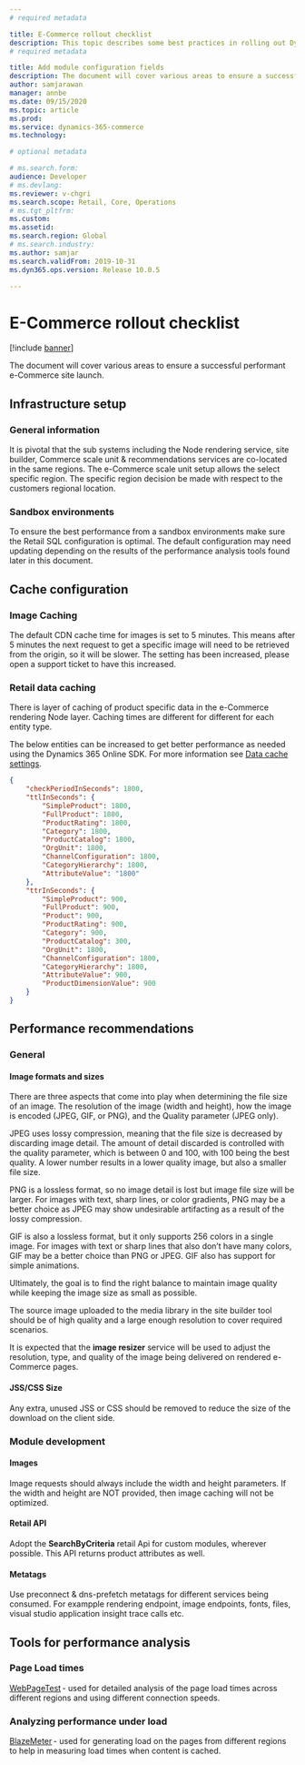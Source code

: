 ```yaml
---
# required metadata

title: E-Commerce rollout checklist
description: This topic describes some best practices in rolling out Dynamics 365 Commerce E-Commerce system.---
# required metadata

title: Add module configuration fields
description: The document will cover various areas to ensure a successful performant e-Commerce site launch.
author: samjarawan
manager: annbe
ms.date: 09/15/2020
ms.topic: article
ms.prod: 
ms.service: dynamics-365-commerce
ms.technology: 

# optional metadata

# ms.search.form: 
audience: Developer
# ms.devlang: 
ms.reviewer: v-chgri
ms.search.scope: Retail, Core, Operations
# ms.tgt_pltfrm: 
ms.custom: 
ms.assetid: 
ms.search.region: Global
# ms.search.industry: 
ms.author: samjar
ms.search.validFrom: 2019-10-31
ms.dyn365.ops.version: Release 10.0.5

---
```

# E-Commerce rollout checklist

[!include [banner](../includes/banner.md)]

The document will cover various areas to ensure a successful performant e-Commerce site launch.

## Infrastructure setup
### General information
It is pivotal that the sub systems including the Node rendering service, site builder, Commerce scale unit & recommendations services are co-located in the same regions. The e-Commerce scale unit setup allows the select specific region. The specific region decision be made with respect to the customers regional location.

### Sandbox environments 
To ensure the best performance from a sandbox environments make sure the Retail SQL configuration is optimal. The default configuration may need updating depending on the results of the performance analysis tools found later in this document.

## Cache configuration
### Image Caching 
The default CDN cache time for images is set to 5 minutes. This means after 5 minutes the next request to get a specific image will need to be retrieved from the origin, so it will be slower. The setting has been increased, please open a support ticket to have this increased.

### Retail data caching
There is layer of caching of product specific data in the e-Commerce rendering Node layer. Caching times are different for different for each entity type.

The below entities can be increased to get better performance as needed using the Dynamics 365 Online SDK.  For more information see [Data cache settings](e-commerce-extensibility/data-action-cache-settings.md).

```json
{
    "checkPeriodInSeconds": 1800,
    "ttlInSeconds": {   
        "SimpleProduct": 1800,
        "FullProduct": 1800,
        "ProductRating": 1800,
        "Category": 1800,
        "ProductCatalog": 1800,
        "OrgUnit": 1800,
        "ChannelConfiguration": 1800,
        "CategoryHierarchy": 1800,
        "AttributeValue": "1800"
    },      
    "ttrInSeconds": {
        "SimpleProduct": 900,
        "FullProduct": 900,
        "Product": 900,
        "ProductRating": 900,
        "Category": 900,
        "ProductCatalog": 300,
        "OrgUnit": 1800,
        "ChannelConfiguration": 1800,
        "CategoryHierarchy": 1800,
        "AttributeValue": 900,
        "ProductDimensionValue": 900
    }
}
```

## Performance recommendations 
### General
#### Image formats and sizes
There are three aspects that come into play when determining the file size of an image. The resolution of the image (width and height), how the image is encoded (JPEG, GIF, or PNG), and the Quality parameter (JPEG only). 

JPEG uses lossy compression, meaning that the file size is decreased by discarding image detail. The amount of detail discarded is controlled with the quality parameter, which is between 0 and 100, with 100 being the best quality. A lower number results in a lower quality image, but also a smaller file size. 

PNG is a lossless format, so no image detail is lost but image file size will be larger. For images with text, sharp lines, or color gradients, PNG may be a better choice as JPEG may show undesirable artifacting as a result of the lossy compression. 

GIF is also a lossless format, but it only supports 256 colors in a single image. For images with text or sharp lines that also don’t have many colors, GIF may be a better choice than PNG or JPEG. GIF also has support for simple animations.

Ultimately, the goal is to find the right balance to maintain image quality while keeping the image size as small as possible.

The source image uploaded to the media library in the site builder tool should be of high quality and a large enough resolution to cover required scenarios.

It is expected that the **image resizer** service will be used to adjust the resolution, type, and quality of the image being delivered on rendered e-Commerce pages.

#### JSS/CSS Size 
Any extra, unused JSS or CSS should be removed to reduce the size of the download on the client side.

### Module development
#### Images
Image requests should always include the width and height parameters. If the width and height are NOT provided, then image caching will not be optimized.

#### Retail API
Adopt the **SearchByCriteria** retail Api for custom modules, wherever possible. This API returns product attributes as well.

#### Metatags
Use preconnect & dns-prefetch metatags for different services being consumed. For exampple rendering endpoint, image endpoints, fonts, files, visual studio application insight trace calls etc. 

## Tools for performance analysis
### Page Load times 
[WebPageTest](https://webpagetest.org) - used for detailed analysis of the page load times across different regions and using different connection speeds.  

### Analyzing performance under load 
[BlazeMeter](https://blazemeter.com) - used for generating load on the pages from different regions to help in measuring load times when content is cached. 
